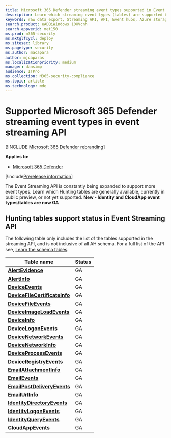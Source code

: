 ```yaml
---
title: Microsoft 365 Defender streaming event types supported in Event Streaming API
description: Learn which streaming event types (tables) are supported by the streaming API
keywords: raw data export, Streaming API, API, Event hubs, Azure storage, storage account, Hunting, raw data sharing
search.product: eADQiWindows 10XVcnh
search.appverid: met150
ms.prod: m365-security
ms.mktglfcycl: deploy
ms.sitesec: library
ms.pagetype: security
ms.author: macapara
author: mjcaparas
ms.localizationpriority: medium
manager: dansimp
audience: ITPro
ms.collection: M365-security-compliance
ms.topic: article
ms.technology: mde
---
```


# Supported Microsoft 365 Defender streaming event types in event streaming API

[!INCLUDE [Microsoft 365 Defender rebranding](../../includes/microsoft-defender.md)]

**Applies to:**
- [Microsoft 365 Defender](https://go.microsoft.com/fwlink/?linkid=2118804)

[!include[Prerelease information](../../includes/prerelease.md)]


The Event Streaming API is constantly being expanded to support more event types. Learn which Hunting tables are generally available, currently in public preview, or not yet supported. 
**New - Identity and CloudApp event types/tables are now GA**

## Hunting tables support status in Event Streaming API

The following table only includes the list of the tables supported in the streaming API, and is not inclusive of all AH schema. For a full list of the API see, [Learn the schema tables](advanced-hunting-schema-tables.md#learn-the-schema-tables).


| Table name | Status |
|------------|-------------|
| **[AlertEvidence](advanced-hunting-alertevidence-table.md)** | GA |
| **[AlertInfo](advanced-hunting-alertinfo-table.md)** | GA  |
| **[DeviceEvents](advanced-hunting-deviceevents-table.md)** |GA |
| **[DeviceFileCertificateInfo](advanced-hunting-DeviceFileCertificateInfo-table.md)** |GA |
| **[DeviceFileEvents](advanced-hunting-devicefileevents-table.md)** | GA |
| **[DeviceImageLoadEvents](advanced-hunting-deviceimageloadevents-table.md)** | GA |
| **[DeviceInfo](advanced-hunting-deviceinfo-table.md)** | GA |
| **[DeviceLogonEvents](advanced-hunting-devicelogonevents-table.md)** | GA |
| **[DeviceNetworkEvents](advanced-hunting-devicenetworkevents-table.md)** |GA |
| **[DeviceNetworkInfo](advanced-hunting-devicenetworkinfo-table.md)** | GA |
| **[DeviceProcessEvents](advanced-hunting-deviceprocessevents-table.md)** | GA |
| **[DeviceRegistryEvents](advanced-hunting-deviceregistryevents-table.md)** | GA |
| **[EmailAttachmentInfo](advanced-hunting-emailattachmentinfo-table.md)** | GA |
| **[EmailEvents](advanced-hunting-emailevents-table.md)** | GA |
| **[EmailPostDeliveryEvents](advanced-hunting-emailpostdeliveryevents-table.md)** | GA |
| **[EmailUrlInfo](advanced-hunting-emailurlinfo-table.md)** | GA |
| **[IdentityDirectoryEvents](advanced-hunting-identitydirectoryevents-table.md)** | GA |
| **[IdentityLogonEvents](advanced-hunting-identitylogonevents-table.md)** | GA |
| **[IdentityQueryEvents](advanced-hunting-identityqueryevents-table.md)** | GA |
| **[CloudAppEvents](advanced-hunting-cloudappevents-table.md)** | GA |
